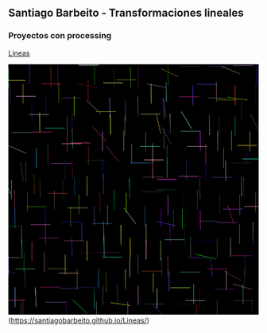 ## Santiago Barbeito - Transformaciones lineales

### Proyectos con processing

[Lineas](https://santiagobarbeito.github.io/Lineas/) 

![Imagen](https://github.com/santiagobarbeito/Lineas/blob/main/Image.png)(https://santiagobarbeito.github.io/Lineas/)
